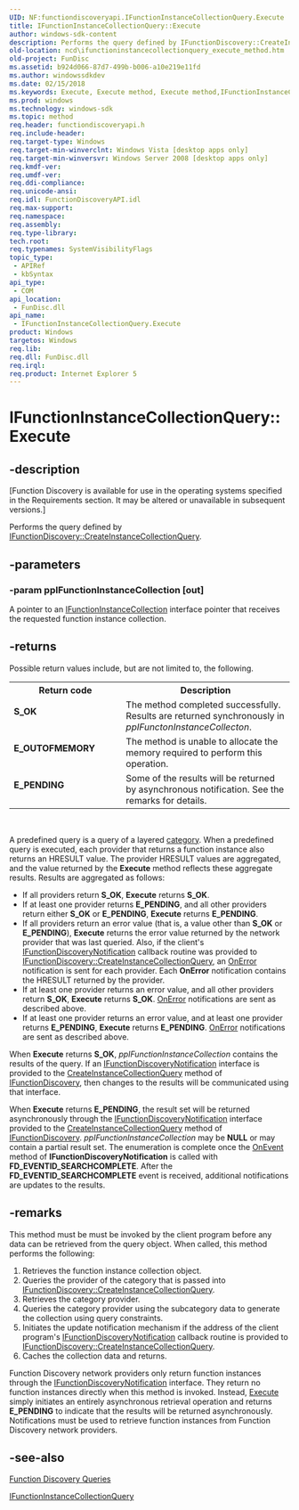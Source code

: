 ```yaml
---
UID: NF:functiondiscoveryapi.IFunctionInstanceCollectionQuery.Execute
title: IFunctionInstanceCollectionQuery::Execute
author: windows-sdk-content
description: Performs the query defined by IFunctionDiscovery::CreateInstanceCollectionQuery.
old-location: ncd\ifunctioninstancecollectionquery_execute_method.htm
old-project: FunDisc
ms.assetid: b924d066-87d7-499b-b006-a10e219e11fd
ms.author: windowssdkdev
ms.date: 02/15/2018
ms.keywords: Execute, Execute method, Execute method,IFunctionInstanceCollectionQuery interface, IFunctionInstanceCollectionQuery interface,Execute method, IFunctionInstanceCollectionQuery.Execute, IFunctionInstanceCollectionQuery::Execute, functiondiscoveryapi/IFunctionInstanceCollectionQuery::Execute, ncd.ifunctioninstancecollectionquery_execute_method
ms.prod: windows
ms.technology: windows-sdk
ms.topic: method
req.header: functiondiscoveryapi.h
req.include-header: 
req.target-type: Windows
req.target-min-winverclnt: Windows Vista [desktop apps only]
req.target-min-winversvr: Windows Server 2008 [desktop apps only]
req.kmdf-ver: 
req.umdf-ver: 
req.ddi-compliance: 
req.unicode-ansi: 
req.idl: FunctionDiscoveryAPI.idl
req.max-support: 
req.namespace: 
req.assembly: 
req.type-library: 
tech.root: 
req.typenames: SystemVisibilityFlags
topic_type:
 - APIRef
 - kbSyntax
api_type:
 - COM
api_location:
 - FunDisc.dll
api_name:
 - IFunctionInstanceCollectionQuery.Execute
product: Windows
targetos: Windows
req.lib: 
req.dll: FunDisc.dll
req.irql: 
req.product: Internet Explorer 5
---
```


# IFunctionInstanceCollectionQuery::Execute


## -description


<p class="CCE_Message">[Function Discovery is available for use in the operating systems specified in the Requirements section. It may be altered or unavailable in subsequent versions.]

Performs the query defined by <a href="https://msdn.microsoft.com/46f74e55-8060-4f02-85e3-dbd2fc8fce78">IFunctionDiscovery::CreateInstanceCollectionQuery</a>.


## -parameters




### -param ppIFunctionInstanceCollection [out]

A pointer to an <a href="https://msdn.microsoft.com/8ac1a406-92f3-4e39-985e-ab8fa7d28751">IFunctionInstanceCollection</a> interface pointer that receives the requested function instance collection.


## -returns



Possible return values include, but are not limited to, the following.

<table>
<tr>
<th>Return code</th>
<th>Description</th>
</tr>
<tr>
<td width="40%">
<dl>
<dt><b>S_OK</b></dt>
</dl>
</td>
<td width="60%">
The method completed successfully.   Results are returned synchronously in <i>ppIFunctonInstanceCollecton</i>.

</td>
</tr>
<tr>
<td width="40%">
<dl>
<dt><b>E_OUTOFMEMORY</b></dt>
</dl>
</td>
<td width="60%">
The method is unable to allocate the memory required to perform this operation.

</td>
</tr>
<tr>
<td width="40%">
<dl>
<dt><b>E_PENDING</b></dt>
</dl>
</td>
<td width="60%">
Some of the results will be returned by asynchronous notification.  See the remarks for details.

</td>
</tr>
</table>
 

 A predefined query is a query of a layered <a href="https://msdn.microsoft.com/476df2f0-6ed0-4275-90e7-752d7279bf1b">category</a>. When a predefined query is executed, each provider that returns a function instance also returns an HRESULT value. The provider HRESULT values  are aggregated, and the value returned by the <b>Execute</b>  method reflects these aggregate results. Results are aggregated as follows:

<ul>
<li>If all providers return <b>S_OK</b>, <b>Execute</b>   returns <b>S_OK</b>.</li>
<li>If at least one provider returns <b>E_PENDING</b>, and all other providers return either <b>S_OK</b> or <b>E_PENDING</b>, <b>Execute</b>   returns <b>E_PENDING</b>.</li>
<li>If all providers return an error value (that is, a value other than <b>S_OK</b> or <b>E_PENDING</b>), <b>Execute</b> returns the error value returned by the network provider that was last queried. Also, if the client's  <a href="https://msdn.microsoft.com/1819fe08-b151-482d-8e2c-1d599fd15609">IFunctionDiscoveryNotification</a> callback routine was provided to <a href="https://msdn.microsoft.com/46f74e55-8060-4f02-85e3-dbd2fc8fce78">IFunctionDiscovery::CreateInstanceCollectionQuery</a>, an <a href="https://msdn.microsoft.com/c4dcc4e9-7acf-44d3-b337-1ac01afa19b0">OnError</a>  notification is sent for each provider. Each   <b>OnError</b> notification contains the HRESULT returned by the provider.</li>
<li>If at least one provider returns an error value, and all other providers return <b>S_OK</b>, <b>Execute</b>   returns <b>S_OK</b>. <a href="https://msdn.microsoft.com/c4dcc4e9-7acf-44d3-b337-1ac01afa19b0">OnError</a>  notifications are sent as described above.</li>
<li>If at least one provider returns an error value, and at least one provider returns <b>E_PENDING</b>, <b>Execute</b> returns <b>E_PENDING</b>.  <a href="https://msdn.microsoft.com/c4dcc4e9-7acf-44d3-b337-1ac01afa19b0">OnError</a> notifications are sent as described above.</li>
</ul>
When <b>Execute</b> returns <b>S_OK</b>, <i>ppIFunctionInstanceCollection</i> contains the results of the query.  If an <a href="https://msdn.microsoft.com/1819fe08-b151-482d-8e2c-1d599fd15609">IFunctionDiscoveryNotification</a> interface is provided to the <a href="https://msdn.microsoft.com/46f74e55-8060-4f02-85e3-dbd2fc8fce78">CreateInstanceCollectionQuery</a> method of  <a href="https://msdn.microsoft.com/352a8d61-7d3a-423d-8b7e-1163d4fa1e00">IFunctionDiscovery</a>, then changes to the results will be communicated using that interface.

When <b>Execute</b> returns <b>E_PENDING</b>, the result set will be returned asynchronously through the <a href="https://msdn.microsoft.com/1819fe08-b151-482d-8e2c-1d599fd15609">IFunctionDiscoveryNotification</a> interface provided to the <a href="https://msdn.microsoft.com/46f74e55-8060-4f02-85e3-dbd2fc8fce78">CreateInstanceCollectionQuery</a> method of <a href="https://msdn.microsoft.com/352a8d61-7d3a-423d-8b7e-1163d4fa1e00">IFunctionDiscovery</a>.  <i>ppIFunctionInstanceCollection</i> may be <b>NULL</b> or may contain a partial result set.  The enumeration is complete once the <a href="https://msdn.microsoft.com/4ebfdf15-ca37-4905-b842-8854a0bd276b">OnEvent</a> method of  <b>IFunctionDiscoveryNotification</b> is called with <b>FD_EVENTID_SEARCHCOMPLETE</b>.  After the <b>FD_EVENTID_SEARCHCOMPLETE</b> event is received, additional notifications are updates to the results.




## -remarks



This method must be must be invoked by the client program before any data can be retrieved from the query object. When called, this method performs the following: 

<ol>
<li>Retrieves the function instance collection object.</li>
<li>Queries the provider of the category that is passed into <a href="https://msdn.microsoft.com/46f74e55-8060-4f02-85e3-dbd2fc8fce78">IFunctionDiscovery::CreateInstanceCollectionQuery</a>.</li>
<li>Retrieves the category provider.</li>
<li>Queries the category provider  using the subcategory data to generate the collection using query constraints.</li>
<li>Initiates the update notification mechanism if the address of the client program's <a href="https://msdn.microsoft.com/1819fe08-b151-482d-8e2c-1d599fd15609">IFunctionDiscoveryNotification</a> callback routine is provided to <a href="https://msdn.microsoft.com/46f74e55-8060-4f02-85e3-dbd2fc8fce78">IFunctionDiscovery::CreateInstanceCollectionQuery</a>.</li>
<li>Caches the collection data and returns.</li>
</ol>
Function Discovery network providers only return function instances through the <a href="https://msdn.microsoft.com/1819fe08-b151-482d-8e2c-1d599fd15609">IFunctionDiscoveryNotification</a> interface.  They return no function instances directly when this method is invoked. Instead, <a href="https://msdn.microsoft.com/library/windows/hardware/ff543208">Execute</a> simply initiates an entirely asynchronous retrieval operation and returns <b>E_PENDING</b> to indicate that the results will be returned asynchronously.   Notifications must be used to retrieve function instances from Function Discovery network providers.




## -see-also




<a href="https://msdn.microsoft.com/3c255fb4-8f9d-47a2-9770-1aa528d07f43">Function Discovery Queries</a>



<a href="https://msdn.microsoft.com/ae279ac1-ed7a-431b-a5aa-d60f5f9a64b0">IFunctionInstanceCollectionQuery</a>
 

 

